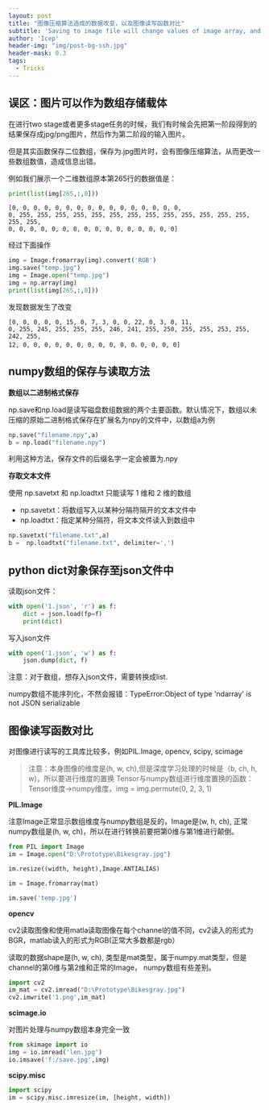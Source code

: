 ```yaml
---
layout: post
title: "图像压缩算法造成的数据改变，以及图像读写函数对比"
subtitle: 'Saving to image file will change values of image array, and talking about some image utility functions'
author: 'Icep'
header-img: "img/post-bg-ssh.jpg"
header-mask: 0.3
tags:
  - Tricks
---
```

## 误区：图片可以作为数组存储载体

在进行two stage或者更多stage任务的时候，我们有时候会先把第一阶段得到的结果保存成jpg/png图片，然后作为第二阶段的输入图片。

但是其实函数保存二位数组，保存为.jpg图片时，会有图像压缩算法，从而更改一些数组数值，造成信息出错。

例如我们展示一个二维数组原本第265行的数据值是：
```python
print(list(img[265,:,0]))
```
```
[0, 0, 0, 0, 0, 0, 0, 0, 0, 0, 0, 0, 0, 0, 0, 0,
0, 255, 255, 255, 255, 255, 255, 255, 255, 255, 255, 255, 255, 255, 255, 255, 
0, 0, 0, 0, 0, 0, 0, 0, 0, 0, 0, 0, 0, 0, 0, 0]
```
经过下面操作
```python
img = Image.fromarray(img).convert('RGB')
img.save("temp.jpg")
img = Image.open("temp.jpg")
img = np.array(img)
print(list(img[265,:,0]))
```
发现数据发生了改变
```
[0, 0, 0, 0, 0, 15, 0, 7, 3, 0, 0, 22, 0, 3, 0, 11, 
0, 255, 245, 255, 255, 255, 246, 241, 255, 250, 255, 255, 253, 255, 242, 255, 
12, 0, 0, 0, 0, 0, 0, 0, 0, 0, 0, 0，0, 0, 0, 0]
```

## numpy数组的保存与读取方法
**数组以二进制格式保存**

np.save和np.load是读写磁盘数组数据的两个主要函数。默认情况下，数组以未压缩的原始二进制格式保存在扩展名为npy的文件中，以数组a为例
```python
np.save("filename.npy",a) 
b = np.load("filename.npy")
```

利用这种方法，保存文件的后缀名字一定会被置为.npy

**存取文本文件**

使用 np.savetxt 和 np.loadtxt 只能读写 1 维和 2 维的数组 

- np.savetxt：将数组写入以某种分隔符隔开的文本文件中 
- np.loadtxt：指定某种分隔符，将文本文件读入到数组中

```python
np.savetxt("filename.txt",a) 
b =  np.loadtxt("filename.txt", delimiter=',')
```

## python dict对象保存至json文件中
读取json文件：
```python
with open('1.json', 'r') as f:
    dict = json.load(fp=f)
    print(dict) 
```
写入json文件
```python
with open('1.json', 'w') as f:
    json.dump(dict, f)
```
注意：对于数组，想存入json文件，需要转换成list.

numpy数组不能序列化，不然会报错：TypeError:Object of type 'ndarray' is not JSON serializable


## 图像读写函数对比
对图像进行读写的工具库比较多，例如PIL.Image, opencv, scipy, scimage 

> 注意：本身图像的维度是(h, w, ch),但是深度学习处理的时候是（b, ch, h, w)，所以要进行维度的置换
> Tensor与numpy数组进行维度置换的函数：Tensor维度->numpy维度，img = img.permute(0, 2, 3, 1)

**PIL.Image**

注意Image正常显示数组维度与numpy数组是反的，Image是(w, h, ch), 正常numpy数组是(h, w, ch)，所以在进行转换前要把第0维与第1维进行颠倒。

```python
from PIL import Image
im = Image.open("D:\Prototype\Bikesgray.jpg")
```
```python
im.resize((width, height),Image.ANTIALIAS)
```
```python
im = Image.fromarray(mat)
```
```python
im.save('temp.jpg')
```

**opencv**

cv2读取图像和使用matla读取图像在每个channel的值不同，cv2读入的形式为BGR，matlab读入的形式为RGB(正常大多数都是rgb）

读取的数据shape是(h, w, ch), 类型是mat类型，属于numpy.mat类型，但是channel的第0维与第2维和正常的Image， numpy数组有些差别。

```python
import cv2
im_mat = cv2.imread("D:\Prototype\Bikesgray.jpg")
cv2.imwrite('1.png',im_mat)
```

**scimage.io**

对图片处理与numpy数组本身完全一致
```python
from skimage import io
img = io.imread('len.jpg')
io.imsave('f:/save.jpg',img)
```

**scipy.misc**
```python
import scipy
im = scipy.misc.imresize(im, [height, width])
```
